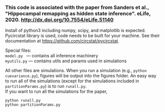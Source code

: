 ### This code is associated with the paper from Sanders et al., "Hippocampal remapping as hidden state inference". eLife, 2020. http://dx.doi.org/10.7554/eLife.51140

Install of python3 including numpy, scipy, and matplotlib is expected.  Pycircstat library is used, code needs to be built for your machine.  See their documentation at https://github.com/circstat/pycircstat.  

Special files:  
`model.py ` — contains all inference machinery  
`myutils.py` — contains utils and params used in simulations  

All other files are simulations.  When you run a simulation (e.g., `python cuevariance.py`), figures will be output into the figures folder.  An easy way to run all of the simulations (except for the simulations included in `partitionParams.py`) is to run `runall.py`.    
If you want to run all the simulations for the paper, 
```
python runall.py
python partitionParams.py
```
